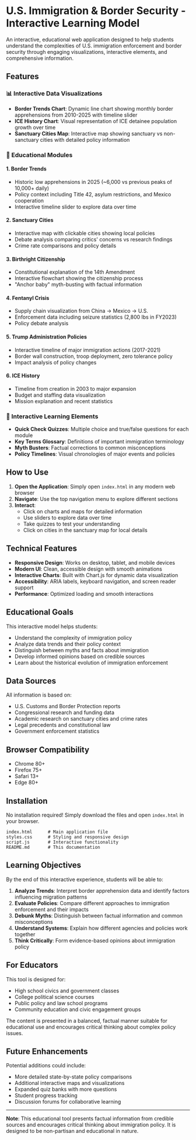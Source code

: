 # U.S. Immigration & Border Security - Interactive Learning Model

An interactive, educational web application designed to help students understand the complexities of U.S. immigration enforcement and border security through engaging visualizations, interactive elements, and comprehensive information.

## Features

### 📊 Interactive Data Visualizations
- **Border Trends Chart**: Dynamic line chart showing monthly border apprehensions from 2010-2025 with timeline slider
- **ICE History Chart**: Visual representation of ICE detainee population growth over time
- **Sanctuary Cities Map**: Interactive map showing sanctuary vs non-sanctuary cities with detailed policy information

### 🎯 Educational Modules

#### 1. Border Trends
- Historic low apprehensions in 2025 (~6,000 vs previous peaks of 10,000+ daily)
- Policy context including Title 42, asylum restrictions, and Mexico cooperation
- Interactive timeline slider to explore data over time

#### 2. Sanctuary Cities
- Interactive map with clickable cities showing local policies
- Debate analysis comparing critics' concerns vs research findings
- Crime rate comparisons and policy details

#### 3. Birthright Citizenship
- Constitutional explanation of the 14th Amendment
- Interactive flowchart showing the citizenship process
- "Anchor baby" myth-busting with factual information

#### 4. Fentanyl Crisis
- Supply chain visualization from China → Mexico → U.S.
- Enforcement data including seizure statistics (2,800 lbs in FY2023)
- Policy debate analysis

#### 5. Trump Administration Policies
- Interactive timeline of major immigration actions (2017-2021)
- Border wall construction, troop deployment, zero tolerance policy
- Impact analysis of policy changes

#### 6. ICE History
- Timeline from creation in 2003 to major expansion
- Budget and staffing data visualization
- Mission explanation and recent statistics

### 🧠 Interactive Learning Elements
- **Quick Check Quizzes**: Multiple choice and true/false questions for each module
- **Key Terms Glossary**: Definitions of important immigration terminology
- **Myth Busters**: Factual corrections to common misconceptions
- **Policy Timelines**: Visual chronologies of major events and policies

## How to Use

1. **Open the Application**: Simply open `index.html` in any modern web browser
2. **Navigate**: Use the top navigation menu to explore different sections
3. **Interact**: 
   - Click on charts and maps for detailed information
   - Use sliders to explore data over time
   - Take quizzes to test your understanding
   - Click on cities in the sanctuary map for local details

## Technical Features

- **Responsive Design**: Works on desktop, tablet, and mobile devices
- **Modern UI**: Clean, accessible design with smooth animations
- **Interactive Charts**: Built with Chart.js for dynamic data visualization
- **Accessibility**: ARIA labels, keyboard navigation, and screen reader support
- **Performance**: Optimized loading and smooth interactions

## Educational Goals

This interactive model helps students:
- Understand the complexity of immigration policy
- Analyze data trends and their policy context
- Distinguish between myths and facts about immigration
- Develop informed opinions based on credible sources
- Learn about the historical evolution of immigration enforcement

## Data Sources

All information is based on:
- U.S. Customs and Border Protection reports
- Congressional research and funding data
- Academic research on sanctuary cities and crime rates
- Legal precedents and constitutional law
- Government enforcement statistics

## Browser Compatibility

- Chrome 80+
- Firefox 75+
- Safari 13+
- Edge 80+

## Installation

No installation required! Simply download the files and open `index.html` in your browser.

```
index.html      # Main application file
styles.css      # Styling and responsive design
script.js       # Interactive functionality
README.md       # This documentation
```

## Learning Objectives

By the end of this interactive experience, students will be able to:

1. **Analyze Trends**: Interpret border apprehension data and identify factors influencing migration patterns
2. **Evaluate Policies**: Compare different approaches to immigration enforcement and their impacts
3. **Debunk Myths**: Distinguish between factual information and common misconceptions
4. **Understand Systems**: Explain how different agencies and policies work together
5. **Think Critically**: Form evidence-based opinions about immigration policy

## For Educators

This tool is designed for:
- High school civics and government classes
- College political science courses
- Public policy and law school programs
- Community education and civic engagement groups

The content is presented in a balanced, factual manner suitable for educational use and encourages critical thinking about complex policy issues.

## Future Enhancements

Potential additions could include:
- More detailed state-by-state policy comparisons
- Additional interactive maps and visualizations
- Expanded quiz banks with more questions
- Student progress tracking
- Discussion forums for collaborative learning

---

**Note**: This educational tool presents factual information from credible sources and encourages critical thinking about immigration policy. It is designed to be non-partisan and educational in nature.
